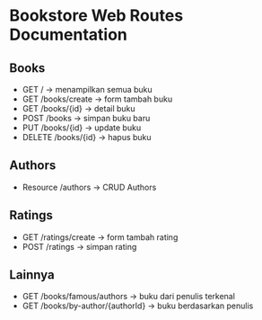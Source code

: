 # Bookstore Web Routes Documentation

## Books
- GET / → menampilkan semua buku
- GET /books/create → form tambah buku
- GET /books/{id} → detail buku
- POST /books → simpan buku baru
- PUT /books/{id} → update buku
- DELETE /books/{id} → hapus buku

## Authors
- Resource /authors → CRUD Authors

## Ratings
- GET /ratings/create → form tambah rating
- POST /ratings → simpan rating

## Lainnya
- GET /books/famous/authors → buku dari penulis terkenal
- GET /books/by-author/{authorId} → buku berdasarkan penulis
